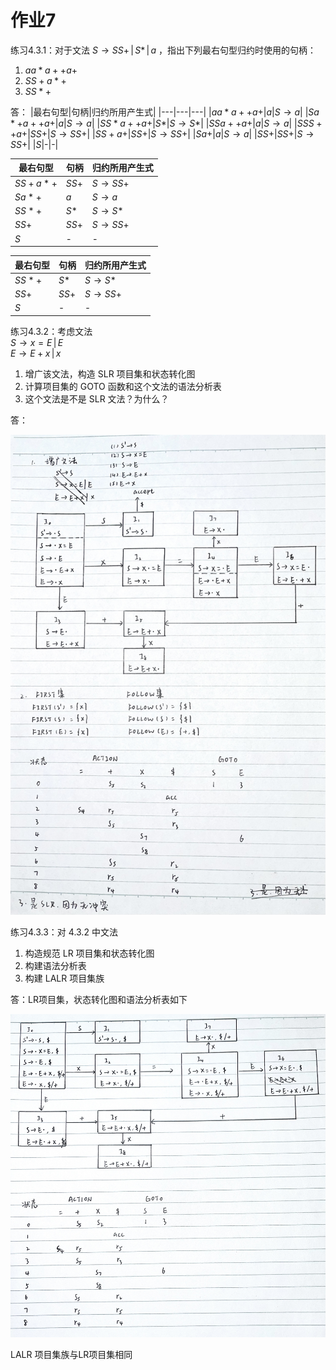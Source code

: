 # 作业7

练习4.3.1：对于文法 $S\rightarrow SS+\,|\,S*\,|\,a$ ，指出下列最右句型归约时使用的句柄：
1. $aa*a++a+$
2. $SS+a*+$
3. $SS*+$

答：
|最右句型|句柄|归约所用产生式|
|---|---|---|
|$aa*a++a+$|$a$|$S\rightarrow a$|
|$Sa*+a++a+$|$a$|$S\rightarrow a$|
|$SS*a++a+$|$S*$|$S\rightarrow S*$|
|$SSa++a+$|$a$|$S\rightarrow a$|
|$SSS++a+$|$SS+$|$S\rightarrow SS+$|
|$SS+a+$|$SS+$|$S\rightarrow SS+$|
|$Sa+$|$a$|$S\rightarrow a$|
|$SS+$|$SS+$|$S\rightarrow SS+$|
|$S$|-|-|

|最右句型|句柄|归约所用产生式|
|---|---|---|
|$SS+a*+$|$SS+$|$S\rightarrow SS+$|
|$Sa*+$|$a$|$S\rightarrow a$|
|$SS*+$|$S*$|$S\rightarrow S*$|
|$SS+$|$SS+$|$S\rightarrow SS+$|
|$S$|-|-|

|最右句型|句柄|归约所用产生式|
|---|---|---|
|$SS*+$|$S*$|$S\rightarrow S*$|
|$SS+$|$SS+$|$S\rightarrow SS+$|
|$S$|-|-|

练习4.3.2：考虑文法  
$S\rightarrow x=E\,|\,E$  
$E\rightarrow E+x\,|\,x$

1. 增广该文法，构造 SLR 项目集和状态转化图
2. 计算项目集的 GOTO 函数和这个文法的语法分析表
3. 这个文法是不是 SLR 文法？为什么？

答：

![compile-hm7-1](assets/compile-hm7-1.JPG)

练习4.3.3：对 4.3.2 中文法

1. 构造规范 LR 项目集和状态转化图
2. 构建语法分析表
3. 构建 LALR 项目集族

答：LR项目集，状态转化图和语法分析表如下

![compile-hm7-2](assets/compile-hm7-2.JPG)

LALR 项目集族与LR项目集相同